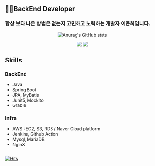 ## 👨‍💻BackEnd Developer

### 항상 보다 나은 방법은 없는지 고민하고 노력하는 개발자 이준희입니다.

<div align=center>
  
![Anurag's GitHub stats](https://github-readme-stats.vercel.app/api?username=phantom08266&theme=tokyonight&show_icons=true)
</div>

<div align=center>
  
<a href="https://morethantoday.tistory.com/" target="_blank"><img src="https://img.shields.io/badge/Blog-181717?style=flat&logo=Bitdefender"/></a>
<a href="mailto:phantom08266@gmail.com" target="_blank"><img src="https://img.shields.io/badge/Gmail-EA4335?style=flat&logo=Gmail&logoColor=white"/></a>
</div>


## Skills 
### BackEnd
- Java
- Spring Boot
- JPA, MyBatis
- Junit5, Mockito
- Grable

### Infra
- AWS : EC2, S3, RDS / Naver Cloud platform
- Jenkins, Github Action
- Mysql, MariaDB
- NginX

## 

[![Hits](https://hits.seeyoufarm.com/api/count/incr/badge.svg?url=https%3A%2F%2Fgithub.com%2Fphantom08266&count_bg=%2379C83D&title_bg=%23555555&icon=&icon_color=%23E7E7E7&title=hits&edge_flat=false)](https://hits.seeyoufarm.com)
